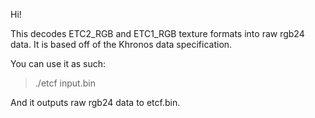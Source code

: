 Hi!

This decodes ETC2_RGB and ETC1_RGB texture formats into raw rgb24 data.
It is based off of the Khronos data specification.

You can use it as such:

> ./etcf input.bin

And it outputs raw rgb24 data to etcf.bin.
